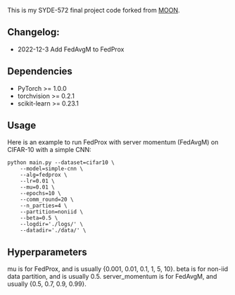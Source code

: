 This is my SYDE-572 final project code forked from [MOON](https://github.com/QinbinLi/MOON).

## Changelog: 
* 2022-12-3
Add FedAvgM to FedProx

## Dependencies
* PyTorch >= 1.0.0
* torchvision >= 0.2.1
* scikit-learn >= 0.23.1

## Usage

Here is an example to run FedProx with server momentum (FedAvgM) on CIFAR-10 with a simple CNN:
```
python main.py --dataset=cifar10 \
    --model=simple-cnn \
    --alg=fedprox \
    --lr=0.01 \
    --mu=0.01 \
    --epochs=10 \
    --comm_round=20 \
    --n_parties=4 \
    --partition=noniid \
    --beta=0.5 \
    --logdir='./logs/' \
    --datadir='./data/' \
```

## Hyperparameters
mu is for FedProx, and is usually {0.001, 0.01, 0.1, 1, 5, 10}. beta is for non-iid data partition, and is usually 0.5. server_momentum is for FedAvgM, and usually {0.5, 0.7, 0.9, 0.99}.

